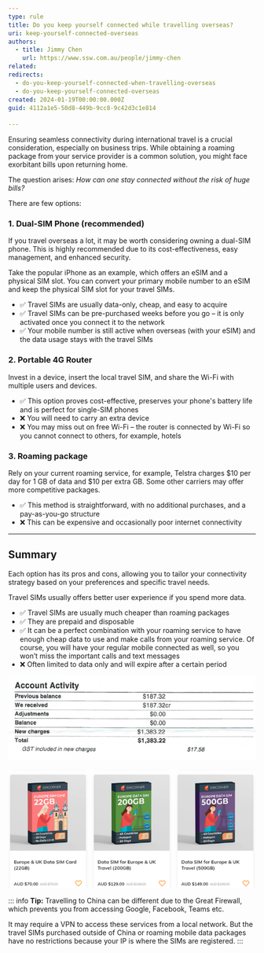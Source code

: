 ```yaml
---
type: rule
title: Do you keep yourself connected while travelling overseas?
uri: keep-yourself-connected-overseas
authors:
  - title: Jimmy Chen
    url: https://www.ssw.com.au/people/jimmy-chen
related:
redirects:
  - do-you-keep-yourself-connected-when-travelling-overseas
  - do-you-keep-yourself-connected-overseas
created: 2024-01-19T00:00:00.000Z
guid: 4112a1e5-50d8-449b-9cc8-9c42d3c1e814

---
```


Ensuring seamless connectivity during international travel is a crucial consideration, especially on business trips. While obtaining a roaming package from your service provider is a common solution, you might face exorbitant bills upon returning home.

The question arises: _How can one stay connected without the risk of huge bills?_

<!--endintro-->

There are few options:

### 1. Dual-SIM Phone (recommended)

If you travel overseas a lot, it may be worth considering owning a dual-SIM phone. This is highly recommended due to its cost-effectiveness, easy management, and enhanced security.

Take the popular iPhone as an example, which offers an eSIM and a physical SIM slot. You can convert your primary mobile number to an eSIM and keep the physical SIM slot for your travel SIMs.

* ✅ Travel SIMs are usually data-only, cheap, and easy to acquire
* ✅ Travel SIMs can be pre-purchased weeks before you go – it is only activated once you connect it to the network
* ✅ Your mobile number is still active when overseas (with your eSIM) and the data usage stays with the travel SIMs

### 2. Portable 4G Router

Invest in a device, insert the local travel SIM, and share the Wi-Fi with multiple users and devices.

* ✅ This option proves cost-effective, preserves your phone's battery life and is perfect for single-SIM phones
* ❌ You will need to carry an extra device
* ❌ You may miss out on free Wi-Fi – the router is connected by Wi-Fi so you cannot connect to others, for example, hotels

### 3. Roaming package

Rely on your current roaming service, for example, Telstra charges $10 per day for 1 GB of data and $10 per extra GB. Some other carriers may offer more competitive packages.

* ✅ This method is straightforward, with no additional purchases, and a pay-as-you-go structure
* ❌ This can be expensive and occasionally poor internet connectivity

---

## Summary

Each option has its pros and cons, allowing you to tailor your connectivity strategy based on your preferences and specific travel needs.

Travel SIMs usually offers better user experience if you spend more data.

* ✅ Travel SIMs are usually much cheaper than roaming packages
* ✅ They are prepaid and disposable
* ✅ It can be a perfect combination with your roaming service to have enough cheap data to use and make calls from your roaming service. Of course, you will have your regular mobile connected as well, so you won’t miss the important calls and text messages
* ❌ Often limited to data only and will expire after a certain period

![❌ Bad example - Exorbitant Telstra bills upon returning home due to roaming data usage of 120 GB](keep-yourself-connected-1.png)

![✅ Good example - Paying $129 AUD for 200 GB of data on a travel SIM to Europe](keep-yourself-connected-2.png)

::: info
**Tip:** Travelling to China can be different due to the Great Firewall, which prevents you from accessing Google, Facebook, Teams etc.

It may require a VPN to access these services from a local network. But the travel SIMs purchased outside of China or roaming mobile data packages have no restrictions because your IP is where the SIMs are registered.
:::
